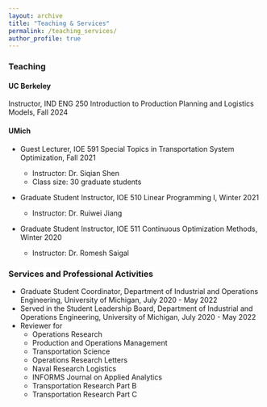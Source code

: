 ```yaml
---
layout: archive
title: "Teaching & Services"
permalink: /teaching_services/
author_profile: true
---
```



### Teaching

#### UC Berkeley

Instructor, IND ENG 250 Introduction to Production Planning and Logistics Models, Fall 2024

#### UMich

- Guest Lecturer, IOE 591 Special Topics in Transportation System Optimization, Fall 2021
  * Instructor: Dr. Siqian Shen
  * Class size: 30 graduate students

- Graduate Student Instructor, IOE 510 Linear Programming I, Winter 2021
  * Instructor: Dr. Ruiwei Jiang

- Graduate Student Instructor, IOE 511 Continuous Optimization Methods, Winter 2020
  * Instructor: Dr. Romesh Saigal

### Services and Professional Activities
- Graduate Student Coordinator, Department of Industrial and Operations Engineering, University of Michigan, July 2020 - May 2022
- Served in the Student Leadership Board, Department of Industrial and Operations Engineering, University of Michigan, July 2020 - May 2022
- Reviewer for 
  * Operations Research
  * Production and Operations Management
  * Transportation Science
  * Operations Research Letters
  * Naval Research Logistics
  * INFORMS Journal on Applied Analytics
  * Transportation Research Part B
  * Transportation Research Part C


